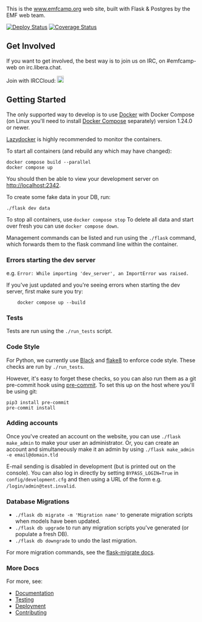 This is the www.emfcamp.org web site, built with Flask & Postgres by the
EMF web team.

[![Deploy Status](https://github.com/emfcamp/Website/workflows/Deploy/badge.svg)](https://github.com/emfcamp/Website/actions?query=workflow%3ADeploy)
[![Coverage Status](https://coveralls.io/repos/github/emfcamp/Website/badge.svg?branch=main)](https://coveralls.io/github/emfcamp/Website?branch=main)

## Get Involved

If you want to get involved, the best way is to join us on IRC, on #emfcamp-web on irc.libera.chat.

Join with IRCCloud: <a href="https://www.irccloud.com/invite?channel=%23emfcamp-web&amp;hostname=irc.libera.chat&amp;port=6697&amp;ssl=1" target="_blank"><img src="https://www.irccloud.com/invite-svg?channel=%23emfcamp-web&amp;hostname=irc.libera.chat&amp;port=6697&amp;ssl=1" height="18"></a>

## Getting Started

The only supported way to develop is to use [Docker](https://docker.com/) with Docker Compose (on Linux you'll need to install [Docker Compose](https://docs.docker.com/compose/install/) separately) version 1.24.0 or newer.

[Lazydocker](https://github.com/jesseduffield/lazydocker) is highly recommended
to monitor the containers.

To start all containers (and rebuild any which may have changed):

```
docker compose build --parallel
docker compose up
```

You should then be able to view your development server on [http://localhost:2342](http://localhost:2342).

To create some fake data in your DB, run:

```
./flask dev data
```

To stop all containers, use `docker compose stop`
To delete all data and start over fresh you can use `docker compose down`.

Management commands can be listed and run using the `./flask` command, which
forwards them to the flask command line within the container.

### Errors starting the dev server

e.g. `Error: While importing 'dev_server', an ImportError was raised.`

If you've just updated and you're seeing errors when starting the dev server, first make sure you
try:

        docker compose up --build

### Tests

Tests are run using the `./run_tests` script.

### Code Style

For Python, we currently use [Black](https://github.com/psf/black) and
[flake8](https://github.com/PyCQA/flake8) to enforce code style. These checks
are run by `./run_tests`.

However, it's easy to forget these checks, so you can also run them as a git
pre-commit hook using [pre-commit](https://pre-commit.com/). To set this up on
the host where you'll be using git:

```
pip3 install pre-commit
pre-commit install
```

### Adding accounts

Once you've created an account on the website, you can use `./flask make_admin` to make your user an administrator.
Or, you can create an account and simultaneously make it an admin by using `./flask make_admin -e email@domain.tld`

E-mail sending is disabled in development (but is printed out on the console). You can also log in directly by setting `BYPASS_LOGIN=True` in `config/development.cfg` and then using a URL of the form e.g. `/login/admin@test.invalid`.

### Database Migrations

- `./flask db migrate -m 'Migration name'` to generate migration scripts when models have been updated.
- `./flask db upgrade` to run any migration scripts you've generated (or populate a fresh DB).
- `./flask db downgrade` to undo the last migration.

For more migration commands, see the [flask-migrate docs](https://flask-migrate.readthedocs.io/en/latest/).

### More Docs

For more, see:

- [Documentation](docs/documentation.md)
- [Testing](docs/testing.md)
- [Deployment](docs/deployment.md)
- [Contributing](.github/CONTRIBUTING.md)
